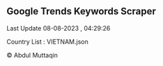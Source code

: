 

## Google Trends Keywords Scraper 
 
Last Update 08-08-2023 , 04:29:26

Country List :
VIETNAM.json



© Abdul Muttaqin 
